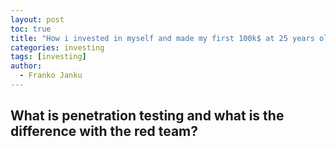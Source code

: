 ```yaml
---
layout: post
toc: true
title: "How i invested in myself and made my first 100k$ at 25 years old?"
categories: investing
tags: [investing]
author:
  - Franko Janku
---
```


## What is penetration testing and what is the difference with the red team?
